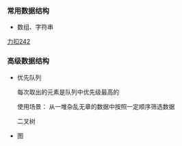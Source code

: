 ### 常用数据结构

- 数组、字符串

[力扣242](https://leetcode-cn.com/problems/valid-anagram/submissions/)


### 高级数据结构

- 优先队列

    每次取出的元素是队列中优先级最高的

    使用场景：
        从一堆杂乱无章的数据中按照一定顺序筛选数据

    二叉树

- 图